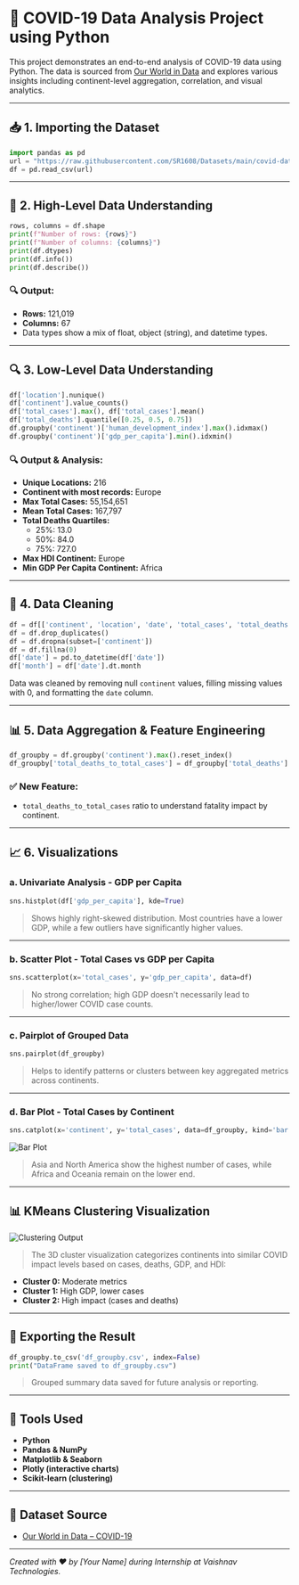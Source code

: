 
# 🦠 COVID-19 Data Analysis Project using Python

This project demonstrates an end-to-end analysis of COVID-19 data using Python. The data is sourced from [Our World in Data](https://github.com/SR1608/Datasets/blob/main/covid-data.csv) and explores various insights including continent-level aggregation, correlation, and visual analytics.

---

## 📥 1. Importing the Dataset

```python
import pandas as pd
url = "https://raw.githubusercontent.com/SR1608/Datasets/main/covid-data.csv"
df = pd.read_csv(url)
```

---

## 🧾 2. High-Level Data Understanding

```python
rows, columns = df.shape
print(f"Number of rows: {rows}")
print(f"Number of columns: {columns}")
print(df.dtypes)
print(df.info())
print(df.describe())
```

### 🔍 Output:
- **Rows:** 121,019
- **Columns:** 67
- Data types show a mix of float, object (string), and datetime types.

---

## 🔍 3. Low-Level Data Understanding

```python
df['location'].nunique()
df['continent'].value_counts()
df['total_cases'].max(), df['total_cases'].mean()
df['total_deaths'].quantile([0.25, 0.5, 0.75])
df.groupby('continent')['human_development_index'].max().idxmax()
df.groupby('continent')['gdp_per_capita'].min().idxmin()
```

### 🔍 Output & Analysis:
- **Unique Locations:** 216
- **Continent with most records:** Europe
- **Max Total Cases:** 55,154,651
- **Mean Total Cases:** 167,797
- **Total Deaths Quartiles:**
  - 25%: 13.0
  - 50%: 84.0
  - 75%: 727.0
- **Max HDI Continent:** Europe
- **Min GDP Per Capita Continent:** Africa

---

## 🧹 4. Data Cleaning

```python
df = df[['continent', 'location', 'date', 'total_cases', 'total_deaths', 'gdp_per_capita', 'human_development_index']]
df = df.drop_duplicates()
df = df.dropna(subset=['continent'])
df = df.fillna(0)
df['date'] = pd.to_datetime(df['date'])
df['month'] = df['date'].dt.month
```

Data was cleaned by removing null `continent` values, filling missing values with 0, and formatting the `date` column.

---

## 📊 5. Data Aggregation & Feature Engineering

```python
df_groupby = df.groupby('continent').max().reset_index()
df_groupby['total_deaths_to_total_cases'] = df_groupby['total_deaths'] / df_groupby['total_cases']
```

### ✅ New Feature:
- `total_deaths_to_total_cases` ratio to understand fatality impact by continent.

---

## 📈 6. Visualizations

### a. Univariate Analysis - GDP per Capita

```python
sns.histplot(df['gdp_per_capita'], kde=True)
```

> Shows highly right-skewed distribution. Most countries have a lower GDP, while a few outliers have significantly higher values.

---

### b. Scatter Plot - Total Cases vs GDP per Capita

```python
sns.scatterplot(x='total_cases', y='gdp_per_capita', data=df)
```

> No strong correlation; high GDP doesn't necessarily lead to higher/lower COVID case counts.

---

### c. Pairplot of Grouped Data

```python
sns.pairplot(df_groupby)
```

> Helps to identify patterns or clusters between key aggregated metrics across continents.

---

### d. Bar Plot - Total Cases by Continent

```python
sns.catplot(x='continent', y='total_cases', data=df_groupby, kind='bar')
```

![Bar Plot](cf7f717e-9ada-4f8b-9b89-b3f27020a4ba.png)

> Asia and North America show the highest number of cases, while Africa and Oceania remain on the lower end.

---

## 📊 KMeans Clustering Visualization

![Clustering Output](6f73413d-2acc-4679-bec9-1bc09e541e85.png)

> The 3D cluster visualization categorizes continents into similar COVID impact levels based on cases, deaths, GDP, and HDI:
- **Cluster 0:** Moderate metrics
- **Cluster 1:** High GDP, lower cases
- **Cluster 2:** High impact (cases and deaths)

---

## 💾 Exporting the Result

```python
df_groupby.to_csv('df_groupby.csv', index=False)
print("DataFrame saved to df_groupby.csv")
```

> Grouped summary data saved for future analysis or reporting.

---

## 🧰 Tools Used
- **Python**
- **Pandas & NumPy**
- **Matplotlib & Seaborn**
- **Plotly (interactive charts)**
- **Scikit-learn (clustering)**

---

## 📄 Dataset Source
- [Our World in Data – COVID-19](https://github.com/SR1608/Datasets/blob/main/covid-data.csv)

---

*Created with ❤️ by [Your Name] during Internship at Vaishnav Technologies.*
